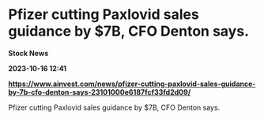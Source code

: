 # Pfizer cutting Paxlovid sales guidance by $7B, CFO Denton says.
**Stock News**

**2023-10-16 12:41**

**https://www.ainvest.com/news/pfizer-cutting-paxlovid-sales-guidance-by-7b-cfo-denton-says-23101000e6187fcf33fd2d09/**

Pfizer cutting Paxlovid sales guidance by $7B, CFO Denton says.
